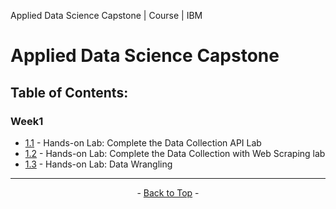 <span id="top">Applied Data Science Capstone | Course | IBM</span>

# Applied Data Science Capstone

<!-- TABLE OF CONTENTS -->
## Table of Contents:

### Week1
- [1.1](https://github.com/wy-chan/Applied-Data-Science-Capstone/blob/main/Week1_1_Complete%20the%20Data%20Collection%20API%20Lab.ipynb) - Hands-on Lab: Complete the Data Collection API Lab
- [1.2](https://github.com/wy-chan/Applied-Data-Science-Capstone/blob/main/Week1_2_Complete%20the%20Data%20Collection%20with%20Web%20Scraping%20lab.ipynb) - Hands-on Lab: Complete the Data Collection with Web Scraping lab
- [1.3]() - Hands-on Lab: Data Wrangling

---

<p align="center"> - <a href='#top'>Back to Top</a> - </p>

